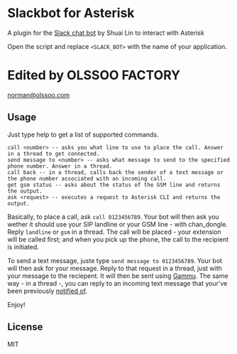 # Slackbot for Asterisk

A plugin for the <a href="https://github.com/lins05/slackbot">Slack chat bot</a> by Shuai Lin to interact with Asterisk

Open the script and replace ```<SLACK_BOT>``` with the name of your application.

# Edited by OLSSOO FACTORY
norman@olssoo.com


## Usage

Just type help to get a list of supported commands. 

```
call <number> -- asks you what line to use to place the call. Answer in a thread to get connected.
send message to <number> -- asks what message to send to the specified phone number. Answer in a thread.
call back -- in a thread, calls back the sender of a text message or the phone number associated with an incoming call.
get gsm status -- asks about the status of the GSM line and returns the output.
ask <request> -- executes a request to Asterisk CLI and returns the output.
```

Basically, to place a call, ask ```call 0123456789```. Your bot will then ask you wether it should use your SIP landline or your GSM line - with chan_dongle. Reply ```landline``` or ```gsm``` in a thread. The call will be placed - your extension will be called first; and when you pick up the phone, the call to the recipient is initiated.

To send a text message, juste type ```send message to 0123456789```. Your bot will then ask for your message. Reply to that request in a thread, just with your message to the reciepent. It will then be sent using <a href="https://wammu.eu/gammu/">Gammu</a>. The same way - in a thread -, you can reply to an incoming text message that your've been previously <a href="https://github.com/Casualtek/Asterisk-Notify-Slack">notified of</a>.

Enjoy!

License
----

MIT
